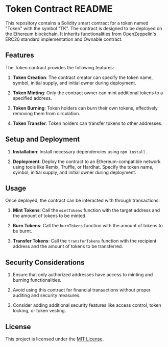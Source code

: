 # Token Contract README

This repository contains a Solidity smart contract for a token named "Token" with the symbol "TK". The contract is designed to be deployed on the Ethereum blockchain. It inherits functionalities from OpenZeppelin's ERC20 standard implementation and Ownable contract.

## Features

The Token contract provides the following features:

1. **Token Creation**: The contract creator can specify the token name, symbol, initial supply, and initial owner during deployment.

2. **Token Minting**: Only the contract owner can mint additional tokens to a specified address.

3. **Token Burning**: Token holders can burn their own tokens, effectively removing them from circulation.

4. **Token Transfer**: Token holders can transfer tokens to other addresses.

## Setup and Deployment

1. **Installation**: Install necessary dependencies using `npm install`.

2. **Deployment**: Deploy the contract to an Ethereum-compatible network using tools like Remix, Truffle, or Hardhat. Specify the token name, symbol, initial supply, and initial owner during deployment.

## Usage

Once deployed, the contract can be interacted with through transactions:

1. **Mint Tokens**: Call the `mintTokens` function with the target address and the amount of tokens to be minted.

2. **Burn Tokens**: Call the `burnTokens` function with the amount of tokens to be burnt.

3. **Transfer Tokens**: Call the `transferTokens` function with the recipient address and the amount of tokens to be transferred.

## Security Considerations

1. Ensure that only authorized addresses have access to minting and burning functionalities.

2. Avoid using this contract for financial transactions without proper auditing and security measures.

3. Consider adding additional security features like access control, token locking, or token vesting.

## License

This project is licensed under the [MIT License](https://opensource.org/licenses/MIT).
